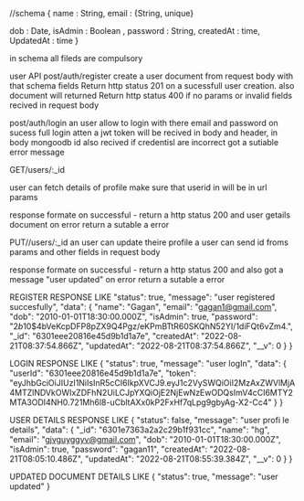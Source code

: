 //schema
 { name  : String,
  email  : {String, unique}
              
  dob : Date,
   isAdmin : Boolean ,
    password : String,
    createdAt : time,
    UpdatedAt : time
}

in schema all fileds are compulsory

user API post/auth/register
create a user document from request body with that schema fields 
Return http status 201 on a sucessfull user creation. also document will returned
Return http status 400 if no params or invalid fields recived in request body 

post/auth/login
an user allow to login with there email and password
on sucess full login atten a jwt token will be recived in body and header, in body mongoodb id also recived
if credentisl are incorrect got a sutiable error message

GET/users/:_id

user can fetch details of profile
make sure that userid in will be in url params 

response formate 
on successful - return a http status 200 and user getails document
on error return a sutable a error


PUT//users/:_id
an user can update theire profile 
a user can send id froms params and other fields in request body

response formate 
on successful - return a http status 200 and also got a message "user updated"
on error return a sutable a error



REGISTER RESPONSE LIKE
    "status": true,
    "message": "user registered succesfully",
    "data": {
        "name": "Gagan",
        "email": "gagan1@gmail.com",
        "dob": "2010-01-01T18:30:00.000Z",
        "isAdmin": true,
        "password": "$2b$10$4bVeKcpDFP8pZX9Q4Pgz/eKPmBTtR60SKQhN52YI/1diFQt6vZm4.",
        "_id": "6301eee20816e45d9b1d1a7e",
        "createdAt": "2022-08-21T08:37:54.866Z",
        "updatedAt": "2022-08-21T08:37:54.866Z",
        "__v": 0
    }
}


LOGIN RESPONSE LIKE
{
    "status": true,
    "message": "user logIn",
    "data": {
        "userId": "6301eee20816e45d9b1d1a7e",
        "token": "eyJhbGciOiJIUzI1NiIsInR5cCI6IkpXVCJ9.eyJ1c2VySWQiOiI2MzAxZWVlMjA4MTZlNDVkOWIxZDFhN2UiLCJpYXQiOjE2NjEwNzEwODQsImV4cCI6MTY2MTA3ODI4NH0.721Mh6l8-uCbltAXx0kP2FxHf7qLpg9gbyAg-X2-Cc4"
    }
}


USER DETAILS RESPONSE LIKE
{
    "status": false,
    "message": "user profi
    le details",
    "data": {
        "_id": "6301e7363a2a2c29b1f931cc",
        "name": "hg",
        "email": "gjvguyggyv@gmail.com",
        "dob": "2010-01-01T18:30:00.000Z",
        "isAdmin": true,
        "password": "gagan11",
        "createdAt": "2022-08-21T08:05:10.486Z",
        "updatedAt": "2022-08-21T08:55:39.384Z",
        "__v": 0
    }
}

UPDATED DOCUMENT DETAILS LIKE
{
    "status": true,
    "message": "user updated"
}